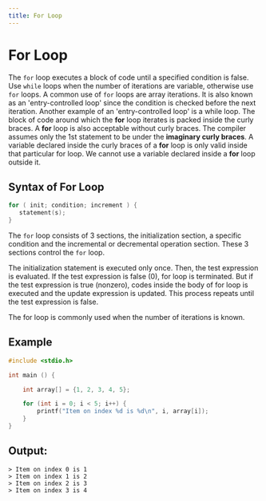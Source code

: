 ```yaml
---
title: For Loop
---
```


# For Loop

The `for` loop executes a block of code until a specified condition is false. Use `while` loops when the number of iterations are variable, otherwise use `for` loops. A common use of `for` loops are array iterations. 
It is also known as an 'entry-controlled loop' since the condition is checked before the next iteration. Another example of an 'entry-controlled loop' is a while loop. 
The block of code around which the <b>for</b> loop iterates is packed inside the curly braces. A <b>for</b> loop is also acceptable without curly braces. The compiler assumes only the 1st statement to be under the <b>imaginary curly braces</b>.
A variable declared inside the curly braces of a <b>for</b> loop is only valid inside that particular for loop. We cannot use a variable declared inside a <b>for</b> loop outside it.

## Syntax of For Loop

```c
for ( init; condition; increment ) {
   statement(s);
}
```

The `for` loop consists of 3 sections, the initialization section, a specific condition and the incremental or decremental operation section. These 3 sections control the `for` loop.

The initialization statement is executed only once. Then, the test expression is evaluated. If the test expression is false (0), for loop is terminated. But if the test expression is true (nonzero), codes inside the body of for loop is executed and the update expression is updated. This process repeats until the test expression is false.

The for loop is commonly used when the number of iterations is known.

## Example
```c
#include <stdio.h>

int main () {

    int array[] = {1, 2, 3, 4, 5};

    for (int i = 0; i < 5; i++) {
    	printf("Item on index %d is %d\n", i, array[i]);
    }
}
```

## Output:
```shell
> Item on index 0 is 1
> Item on index 1 is 2
> Item on index 2 is 3
> Item on index 3 is 4
```

